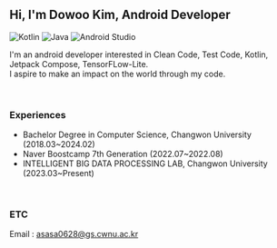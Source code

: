 ## Hi, I'm Dowoo Kim, Android Developer
![Kotlin](https://img.shields.io/badge/Kotlin-%230095D5.svg?&style=for-the-badge&logo=kotlin&logoColor=white&color=7F52FF)
![Java](https://img.shields.io/badge/Java-%23ED8B00.svg?&style=for-the-badge&logo=java&logoColor=white)
![Android Studio](https://img.shields.io/badge/Android%20Studio-%233DDC84.svg?&style=for-the-badge&logo=android-studio&logoColor=white&color=#3DDC84)

I'm an android developer interested in Clean Code, Test Code, Kotlin, Jetpack Compose, TensorFLow-Lite.<br>
I aspire to make an impact on the world through my code.

<br>

### Experiences
- Bachelor Degree in Computer Science, Changwon University (2018.03~2024.02)
- Naver Boostcamp 7th Generation (2022.07~2022.08)
- INTELLIGENT BIG DATA PROCESSING LAB, Changwon University (2023.03~Present)

<br>

### ETC
Email : asasa0628@gs.cwnu.ac.kr





